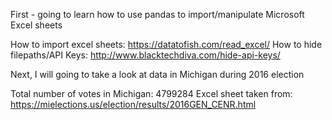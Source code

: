 First - going to learn how to use pandas to import/manipulate Microsoft Excel sheets

How to import excel sheets: https://datatofish.com/read_excel/ 
How to hide filepaths/API Keys: http://www.blacktechdiva.com/hide-api-keys/
	
Next, I will going to take a look at data in Michigan during 2016 election

Total number of votes in Michigan: 4799284
Excel sheet taken from: https://mielections.us/election/results/2016GEN_CENR.html

